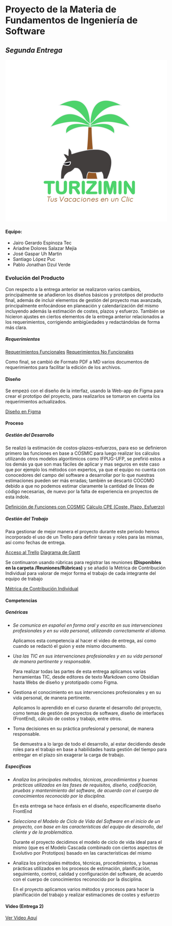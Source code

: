 # Proyecto de la Materia de Fundamentos de Ingeniería de Software
## *Segunda Entrega*
![Logo Turizimin](/Assets/TuriziminLogoNBG.png)
#### Equipo:
- Jairo Gerardo Espinoza Tec
- Ariadne Dolores Salazar Mejía
- José Gaspar Uh Martin
- Santiago López Puc
- Pablo Jonathan Dzul Verde

### Evolución del Producto

Con respecto a la entrega anterior se realizaron varios cambios, principalmente se añadieron los diseños básicos y prototipos del producto final, además de incluir elementos de gestión del proyecto mas avanzada, principalmente enfocándose en planeación y calendarización del mismo incluyendo además la estimación de costes, plazos y esfuerzo.
También se hicieron ajustes en ciertos elementos de la entrega anterior relacionados a los requerimientos, corrigiendo ambigüedades y redactándolas de forma más clara.
##### Requerimientos
[Requerimientos Funcionales](/Requerimientos/Requerimientos-F.md)
[Requerimientos No Funcionales](/Requerimientos/Requerimientos-NF.md)

Como final, se cambió de Formato PDF a MD varios documentos de requerimientos para facilitar la edición de los archivos.


#### Diseño

Se empezó con el diseño de la interfaz, usando la Web-app de Figma para crear el prototipo del proyecto, para realizarlos se tomaron en cuenta los requerimientos actualizados.

[Diseño en Figma](https://www.figma.com/file/00RXg2EyQQ8lPie4g8X1Pg/Turizim%C3%ADn?type=design&node-id=0%3A1&mode=design&t=WUl0pipkpNwVMItN-1)


#### Proceso

##### Gestión del Desarrollo

Se realizó la estimación de costos-plazos-esfuerzos, para eso se definieron primero las funciones en base a COSMIC para luego realizar los cálculos utilizando otros modelos algoritimicos como IFPUG-UFP, se prefirió estos a los demás ya que son mas fáciles de aplicar y mas seguros en este caso que por ejemplo los métodos con expertos, ya que el equipo no cuenta con conocedores del campo del software a desarrollar por lo que nuestras estimaciones pueden ser más erradas; también se descartó COCOMO debido a que no podemos estimar claramente la cantidad de líneas de código necesarias, de nuevo por la falta de experiencia en proyectos de esta índole.

[Definición de Funciones con COSMIC](/Gestión/Desarrollo/Cosmic_DF.md)
[Cálculo CPE (Coste, Plazo, Esfuerzo)](/Gestión/Desarrollo/Calculo_CPE.pdf)

##### Gestión del Trabajo

Para gestionar de mejor manera el proyecto durante este periodo hemos incorporado el uso de un Trello para definir tareas y roles para las mismas, así como fechas de entrega.

[Acceso al Trello](https://trello.com/w/proyectoturizimin/home)
[Diagrama de Gantt](/Gestión/Proyecto/ProyectoTurizimín.png)

Se continuaron usando rúbricas para registrar las reuniones **(Disponibles en la carpeta /Reuniones/Rúbricas)** y se añadió la Métrica de Contribución Individual para valorar de mejor forma el trabajo de cada integrante del equipo de trabajo

[Métrica de Contribución Individual](/Gestión/Proyecto/MCI.md)

#### Competencias

##### Genéricas
- *Se comunica en español en forma oral y escrita en sus intervenciones profesionales y en su vida personal, utilizando correctamente el idioma.*

	Aplicamos esta competencia al hacer el video de entrega, así como cuando se redactó el guion y este mismo documento.

- *Usa las TIC en sus intervenciones profesionales y en su vida personal de manera pertinente y responsable.*

	Para realizar todas las partes de esta entrega aplicamos varias herramientas TIC, desde editores de texto Markdown como Obsidian hasta Webs de diseño y prototipado como Figma.

- Gestiona el conocimiento en sus intervenciones profesionales y en su vida personal, de manera pertinente.

	Aplicamos lo aprendido en el curso durante el desarrollo del proyecto, como temas de gestión de proyectos de software, diseño de interfaces (FrontEnd), cálculo de costos y trabajo, entre otros.

- Toma decisiones en su práctica profesional y personal, de manera responsable.

	Se demuestra a lo largo de todo el desarrollo, al estar decidiendo desde roles para el trabajo en base a habilidades hasta gestión del tiempo para entregar en el plazo sin exagerar la carga de trabajo.


##### Específicas
- *Analiza los principales métodos, técnicas, procedimientos y buenas prácticas utilizados en las fases de requisitos, diseño, codificación, pruebas y mantenimiento del software, de acuerdo con el cuerpo de conocimientos reconocido por la disciplina.*

	En esta entrega se hace énfasis en el diseño, específicamente diseño FrontEnd

- *Selecciona el Modelo de Ciclo de Vida del Software en el inicio de un proyecto, con base en las características del equipo de desarrollo, del cliente y de la problemática.*

	Durante el proyecto decidimos el modelo de ciclo de vida ideal para el mismo (que es el Modelo Cascada combinado con ciertos aspectos de Evolutivo por Prototipos) basado en las características del mismo

- Analiza los principales métodos, técnicas, procedimientos, y buenas prácticas utilizados en los procesos de estimación, planificación, seguimiento, control, calidad y configuración del software, de acuerdo con el cuerpo de conocimientos reconocido por la disciplina.

	En el proyecto aplicamos varios métodos y procesos para hacer la planificación del trabajo y realizar estimaciones de costes y esfuerzo


#### Video (Entrega 2)

[Ver Video Aquí](https://drive.google.com/file/d/1Bd0VSpyHNHYDgjM3c2XLkxCzs3-8VdkT/view?usp=sharing)
